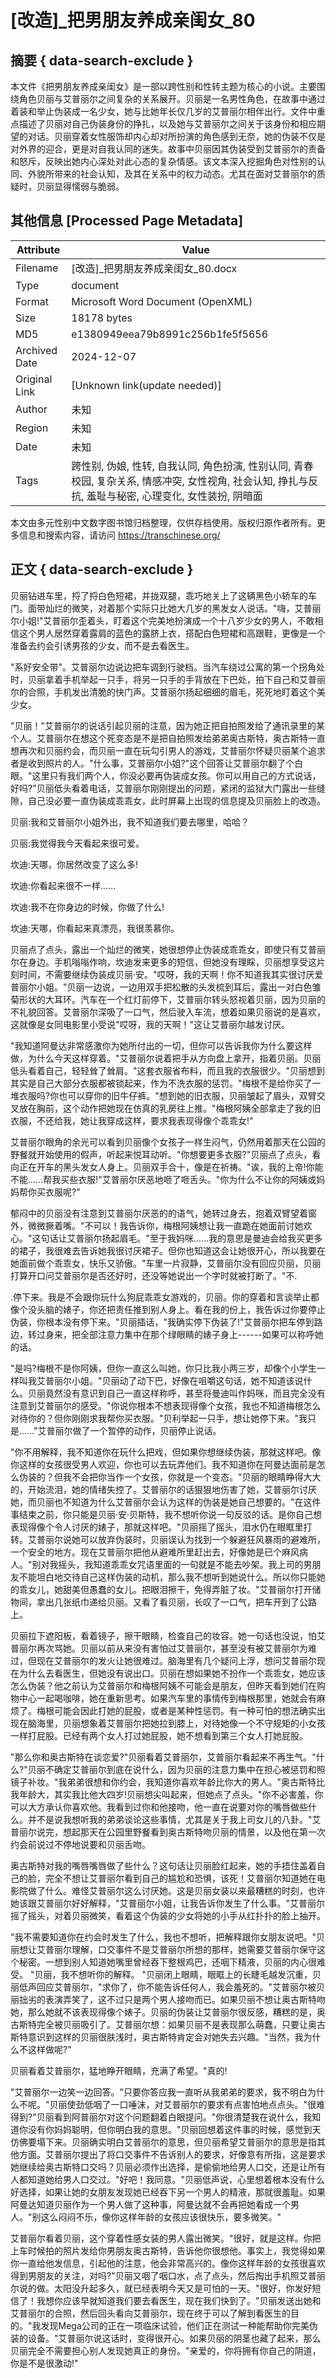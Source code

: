 # [改造]_把男朋友养成亲闺女_80



## 摘要  { data-search-exclude }

<!-- tcd_abstract -->
本文件《把男朋友养成亲闺女》是一部以跨性别和性转主题为核心的小说。主要围绕角色贝丽与艾普丽尔之间复杂的关系展开。贝丽是一名男性角色，在故事中通过着装和举止伪装成一名少女，她与比她年长仅几岁的艾普丽尔相伴出行。文件中重点描述了贝丽对自己伪装身份的挣扎，以及她与艾普丽尔之间关于该身份和相应期望的对话。贝丽穿着女性服饰却内心却对所扮演的角色感到无奈，她的伪装不仅是对外界的迎合，更是对自我认同的迷失。故事中贝丽因其伪装受到艾普丽尔的责备和怒斥，反映出她内心深处对此心态的复杂情感。该文本深入挖掘角色对性别的认同、外貌所带来的社会认知，及其在关系中的权力动态。尤其在面对艾普丽尔的质疑时，贝丽显得懦弱与脆弱。

<!-- tcd_abstract_end -->

## 其他信息 [Processed Page Metadata]

| Attribute       | Value                                  |
|-----------------|----------------------------------------|
| Filename        | [改造]_把男朋友养成亲闺女_80.docx                             |
| Type            | document                                 |
| Format          | Microsoft Word Document (OpenXML)                               |
| Size            | 18178 bytes                           |
| MD5             | e1380949eea79b8991c256b1fe5f5656                                  |
| Archived Date   | 2024-12-07                             |
| Original Link   | [Unknown link(update needed)]                         |
| Author          | 未知                               |
| Region          | 未知                               |
| Date            | 未知                                 |
| Tags            | 跨性别, 伪娘, 性转, 自我认同, 角色扮演, 性别认同, 青春校园, 复杂关系, 情感冲突, 女性视角, 社会认知, 挣扎与反抗, 羞耻与秘密, 心理变化, 女性装扮, 阴暗面                                 |

本文由多元性别中文数字图书馆归档整理，仅供存档使用。版权归原作者所有。更多信息和搜索内容，请访问 <https://transchinese.org/>


## 正文 { data-search-exclude }

<!-- tcd_main_text -->
贝丽钻进车里，捋了捋白色短裙，并拢双腿，乖巧地关上了这辆黑色小轿车的车门。面带灿烂的微笑，对着那个实际只比她大几岁的黑发女人说话。"嗨，艾普丽尔小姐!"艾普丽尔歪着头，盯着这个完美地扮演成一个十八岁少女的男人，不敢相信这个男人居然穿着露肩的蓝色的露脐上衣，搭配白色短裙和高跟鞋，更像是一个准备去约会引诱男孩的少女，而不是去看医生。

"系好安全带"。艾普丽尔边说边把车调到行驶档。当汽车绕过公寓的第一个拐角处时，贝丽拿着手机举起一只手，将另一只手的手背放在下巴处，拍下自己和艾普丽尔的合照，手机发出清脆的快门声。艾普丽尔扬起细细的眉毛，死死地盯着这个美少女。

"贝丽！"艾普丽尔的说话引起贝丽的注意，因为她正把自拍照发给了通讯录里的某个人。艾普丽尔在想这个死变态是不是把自拍照发给弟弟奥古斯特，奥古斯特一直想再次和贝丽约会，而贝丽一直在玩勾引男人的游戏，艾普丽尔怀疑贝丽某个追求者是收到照片的人。"什么事，艾普丽尔小姐?"这个回答让艾普丽尔翻了个白眼。"这里只有我们两个人，你没必要再伪装成女孩。你可以用自己的方式说话，好吗?"贝丽低头看着电话，艾普丽尔刚刚提出的问题，紧闭的监狱大门露出一些缝隙，自己没必要一直伪装成乖乖女，此时屏幕上出现的信息提及贝丽脸上的改造。

贝丽:我和艾普丽尔小姐外出，我不知道我们要去哪里，哈哈？

贝丽:我觉得我今天看起来很可爱。

坎迪:天哪，你居然改变了这么多!

坎迪:你看起来很不一样......

坎迪:我不在你身边的时候，你做了什么!

坎迪:天哪，你看起来真漂亮，我很羡慕你。

贝丽点了点头，露出一个灿烂的微笑，她很想停止伪装成乖乖女，即使只有艾普丽尔在身边。手机嗡嗡作响，坎迪发来更多的短信，但她没有理睬，贝丽想享受这片刻时间，不需要继续伪装成贝丽·安。"哎呀，我的天啊！你不知道我其实很讨厌爱普丽尔小姐。"贝丽一边说，一边用双手把松散的头发梳到耳后，露出一对白色雏菊形状的大耳环。汽车在一个红灯前停下，艾普丽尔转头怒视着贝丽，因为贝丽的不礼貌回答。艾普丽尔深吸了一口气，然后驶入车流，想着如果贝丽说的是喜欢，这就像是女同电影里小受说"哎呀，我的天啊！"这让艾普丽尔越发讨厌。

"我知道阿曼达非常感激你为她所付出的一切，但你可以告诉我你为什么要这样做，为什么今天这样穿着。"艾普丽尔说着把手从方向盘上拿开，指着贝丽。贝丽低头看着自己，轻轻耸了耸肩。"这套衣服省布料，而且我的衣服很少。"贝丽想到其实是自己大部分衣服都被锁起来，作为不洗衣服的惩罚。"梅根不是给你买了一堆衣服吗?你也可以穿你的旧牛仔裤。"想到她的旧衣服，贝丽皱起了眉头，双臂交叉放在胸前，这个动作把她现在仿真的乳房往上推。"梅根阿姨全部拿走了我的旧衣服，不还给我，她让我穿成这样，要求我表现得像个乖乖女!"

艾普丽尔眼角的余光可以看到贝丽像个女孩子一样生闷气，仍然用着那天在公园的野餐就开始使用的假声，听起来悦耳动听。"你想要更多衣服?"贝丽点了点头，看向正在开车的黑头发女人身上。贝丽双手合十，像是在祈祷。"诶，我的上帝!你能不能......帮我买些衣服!"艾普丽尔厌恶地咂了咂舌头。"你为什么不让你的阿姨或妈妈帮你买衣服呢?"

郁闷中的贝丽没有注意到艾普丽尔厌恶的的语气，她转过身去，抱着双臂望着窗外，微微撅着嘴。"不可以！我告诉你，梅根阿姨想让我一直跪在她面前讨她欢心。"这句话让艾普丽尔扬起眉毛。"至于我妈咪......我的意思是曼迪会给我买更多的裙子，我很难去告诉她我很讨厌裙子。但你也知道这会让她很开心，所以我要在她面前做个乖乖女，快乐又骄傲。"车里一片寂静，艾普丽尔没有回应贝丽，贝丽打算开口问艾普丽尔是否还好时，还没等她说出一个字时就被打断了。"不.

.停下来。我是不会跟你玩什么狗屁乖乖女游戏的，贝丽。你的穿着和言谈举止都像个没头脑的婊子，你还把责任推到别人身上。看在我的份上，我告诉过你要停止伪装，你根本没有停下来。"贝丽插话，"我确实停下伪装了!"艾普丽尔把车停到路边，转过身来，把全部注意力集中在那个绿眼睛的婊子身上------如果可以称呼她的话。

"是吗?梅根不是你阿姨，但你一直这么叫她，你只比我小两三岁，却像个小学生一样叫我艾普丽尔小姐。"贝丽动了动下巴，好像在咀嚼这句话，她不知道该说什么。贝丽竟然没有意识到自己一直这样称呼，甚至将曼迪叫作妈咪，而且完全没有注意到艾普丽尔的感受。"你说你根本不想表现得像个女孩，我也不知道梅根怎么对待你的？但你刚刚求我帮你买衣服。"贝利举起一只手，想让她停下来。"我只是......"艾普丽尔做了一个暂停的动作，贝丽停止说话。

"你不用解释，我不知道你在玩什么把戏，但如果你想继续伪装，那就这样吧。像你这样的女孩很受男人欢迎，你也可以去玩弄他们。我不知道你在阿曼达面前是怎么伪装的？但我不会把你当作一个女孩，你就是一个变态。"贝丽的眼睛睁得大大的，开始流泪，她的情绪失控了。艾普丽尔的话狠狠地伤害了她，艾普丽尔讨厌她，而贝丽也不知道为什么艾普丽尔会认为这样的伪装是她自己想要的。"在这件事结束之前，你只能是贝丽·安·贝斯特，我不想听你说一句反驳的话。是你自己想表现得像个令人讨厌的婊子，那就这样吧。"贝丽摇了摇头，泪水仍在眼眶里打转。艾普丽尔说她可以放弃伪装时，贝丽误认为找到一个躲避狂风暴雨的避难所，一个安全的地方。现在艾普丽尔把他从避难所里赶出去，好像她是已个麻风病人。"别对我摇头，我知道乖乖女咒语里面的一句就是不能去吵架。我上司的男朋友不能坦白地交待自己这样伪装的动机，那么我不想听到她说什么。所以你只能她的乖女儿，她甜美但愚蠢的女儿。把眼泪擦干，免得弄脏了妆。"艾普丽尔打开储物间，拿出几张纸巾递给贝丽。又看了看贝丽，长叹了一口气，把车开到了公路上。

贝丽拉下遮阳板，看着镜子，擦干眼睛，检查自己的妆容。她一句话也没说，怕艾普丽尔再次骂她。贝丽以前从来没有害怕过艾普丽尔，甚至没有被艾普丽尔为难过，但现在艾普丽尔的发火让她很难过。脑海里有几个疑问上浮，想问艾普丽尔现在为什么去看医生，但她没有说出口。贝丽在想如果她不扮作一个乖乖女，她应该怎么伪装？他之前认为艾普丽尔和梅根阿姨不可能会是朋友，但昨天看到她们在购物中心一起喝咖啡，她在重新思考。如果汽车里的事情传到梅根那里，她就会有麻烦了。梅根可能会因此打她的屁股，或者是某种性惩罚。有一种可怕的想法确实出现在脑海里，贝丽想象着艾普丽尔把她拉到膝上，对待她像一个不守规矩的小女孩一样打屁股。已经有两个女人打过她屁股，她不想看到第三个女人打她屁股。

"那么你和奥古斯特在谈恋爱?"贝丽看着艾普丽尔，艾普丽尔看起来不再生气。"什么?"贝丽不确定艾普丽尔到底在说什么，因为贝丽的注意力集中在担心被惩罚和照镜子补妆。"我弟弟很想和你约会，我知道你喜欢年龄比你大的男人。"奥古斯特比我年龄大，其实我比他大四岁!贝丽想尖叫起来，但她点了点头。"你不必害羞，你可以大方承认你喜欢他。我看到过你和他接吻，他一直在说要对你的嘴唇做些什么。并不是说我想听我的弟弟谈论这些事情，尤其是关于我上司女儿的八卦。"艾普丽尔说完，想起那天在公园里野餐看到奥古斯特吻贝丽的情景，以及他在第一次约会前说过不停地说要和贝丽舌吻。

奥古斯特对我的嘴唇嘴唇做了些什么？这句话让贝丽脸红起来，她的手捂住盖着自己的脸，完全不想让艾普丽尔看到自己的尴尬和恐惧，该死！艾普丽尔知道她在电影院做了什么。难怪艾普丽尔这么讨厌她。这是贝丽女装以来最糟糕的时刻，也许她该跟艾普丽尔好好解释，"艾普丽尔小姐，让我告诉你发生了什么事。"艾普丽尔摇了摇头，对着贝丽微笑，看着这个伪装的少女将她的小手从红扑扑的脸上抽开。

"我不需要知道你在约会时发生了什么，我也不想听，把解释跟你女朋友说吧。"贝丽想让艾普丽尔理解，口交事件不是艾普丽尔所想的那样，她需要艾普丽尔保守这个秘密。一想到别人知道她嘴里曾经吞下整根鸡巴，还咽下精液，贝丽的内心很难受。 "贝丽，我不想听你的解释。 "贝丽闭上眼睛，眼眶上的长睫毛越发沉重，贝丽低声回应艾普丽尔，"求你了，你不能告诉任何人，我会羞死的。"艾普丽尔被贝丽拙劣的表演弄笑了，这不过只是两个男人接吻而已。如果贝丽不想让奥古斯特吻她，那么她就不该表现得像个婊子。贝丽的伪装让艾普丽尔很反感，糟糕的是，奥古斯特完全被贝丽吸引了。艾普丽尔想：如果贝丽不是表现那么萌蠢，只要让奥古斯特意识到这样的贝丽很肤浅时，奥古斯特肯定会对她失去兴趣。"当然，我为什么不这样做呢?"

贝丽看着艾普丽尔，猛地睁开眼睛，充满了希望。"真的!

"艾普丽尔一边笑一边回答。"只要你答应我一直听从我弟弟的要求，我不明白为什么不呢。"贝丽使劲低咽了一口唾沫，对艾普丽尔的要求有点害怕地点点头。"很难得到?"贝丽看到阿普丽尔对这个问题翻着白眼提问。"你很清楚我在说什么，我知道你没有你妈妈聪明，但你明白我的意思。"贝丽回想着这件事的时候，感觉到天仿佛要塌下来。贝丽确实明白艾普丽尔的意思，但贝丽希望艾普丽尔的意思是指其他方面。艾普丽尔提出了将口交事件不告诉别人的要求，好像意有所指，这是要求她继续给奥古斯特口交吗？贝丽必须作出选择，是偷偷地给男人口交，还是让所有人都知道她给男人口交过。"好吧！我同意。"贝丽低声说，心里想着根本没有什么好选择，如果让她的女朋友发现她已经吞下另一个男人的精液，那就很羞耻。如果阿曼达知道贝丽作为一个男人做了这种事，阿曼达就不会再把她看成一个男人。"别这么闷闷不乐，像你这样年龄的女孩应该很快乐，要多微笑。"

艾普丽尔看着贝丽，这个穿着性感女装的男人露出微笑。"很好，就是这样。你把上车时候拍的照片发给你男朋友奥古斯特，告诉他你很想他。事实上，我觉得如果你一直给他发信息，引起他的注意，他会非常高兴的。像你这样年龄的女孩很喜欢得到男朋友的关注，对吗?"贝丽又咽了咽口水，点了点头，然后掏出手机照艾普丽尔说的做。太阳没升起多久，就已经表明今天又是可怕的一天。"很好，你发好短信了！我想你应该早就知道我们要去看医生，现在我们快到了。"贝丽发送出她和艾普丽尔的合照，然后回头看向艾普丽尔，现在终于可以了解到看医生的目的。"我发现Mega公司的正在一项临床试验，他们正在测试一种能帮助你完美伪装的设备。"艾普丽尔说这话时，变得很开心。如果贝丽的阴茎也藏了起来，那么贝丽完全不需要担心别人发现她真正的身份。"亲爱的，你将拥有你自己的阴道，你是不是很激动!"
<!-- tcd_main_text_end -->

